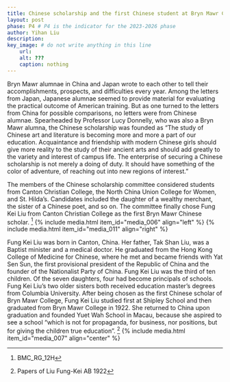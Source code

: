 ```yaml
---
title: Chinese scholarship and the first Chinese student at Bryn Mawr College 
layout: post
phase: P4 # P4 is the indicator for the 2023-2026 phase
author: Yihan Liu
description: 
key_image: # do not write anything in this line
    url: 
    alt: ???
    caption: nothing
---
```

Bryn Mawr alumnae in China and Japan wrote to each other to tell their accomplishments, prospects, and difficulties every year. Among the letters from Japan, Japanese alumnae seemed to provide material for evaluating the practical outcome of American training. But as one turned to the letters from China for possible comparisons, no letters were from Chinese alumnae. Spearheaded by Professor Lucy Donnelly, who was also a Bryn Mawr alumna, the Chinese scholarship was founded as “The study of Chinese art and literature is becoming more and more a part of our education. Acquaintance and friendship with modern Chinese girls should give more reality to the study of their ancient arts and should add greatly to the variety and interest of campus life. The enterprise of securing a Chinese scholarship is not merely a doing of duty. It should have something of the color of adventure, of reaching out into new regions of interest.”

The members of the Chinese scholarship committee considered students from Canton Christian College, the North China Union College for Women, and St. Hilda’s. Candidates included the daughter of a wealthy merchant, the sister of a Chinese poet, and so on. The committee finally chose Fung Kei Liu from Canton Christian College as the first Bryn Mawr Chinese scholar. [^1]
{% include media.html item_id="media_006" align="left" %}
{% include media.html item_id="media_011" align="right" %}

Fung Kei Liu was born in Canton, China. Her father, Tak Shan Liu, was a Baptist minister and a medical doctor.  He graduated from the Hong Kong College of Medicine for Chinese, where he met and became friends with Yat Sen Sun, the first provisional president of the Republic of China and the founder of the Nationalist Party of China. Fung Kei Liu was the third of ten children. Of the seven daughters, four had become principals of schools. Fung Kei Liu’s two older sisters both received education master’s degrees from Columbia University. After being chosen as the first Chinese scholar of Bryn Mawr College, Fung Kei Liu studied first at Shipley School and then graduated from Bryn Mawr College in 1922. She returned to China upon graduation and founded Yuet Wah School in Macau, because she aspired to see a school “which is not for propaganda, for business, nor positions, but for giving the children true education”. [^2]
{% include media.html item_id="media_007" align="center" %}
[^1]: BMC_RG_12H 
[^2]: Papers of Liu Fung-Kei AB 1922


